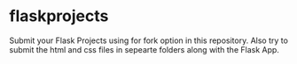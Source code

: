 # flaskprojects
Submit your Flask Projects using for fork option in this repository. Also try to submit the html and css files in sepearte folders along with the Flask App.
